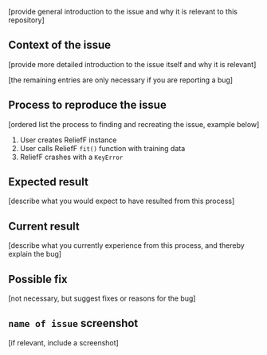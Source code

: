 [provide general introduction to the issue and why it is relevant to this repository]

## Context of the issue

[provide more detailed introduction to the issue itself and why it is relevant]

[the remaining entries are only necessary if you are reporting a bug]

## Process to reproduce the issue

[ordered list the process to finding and recreating the issue, example below]

1. User creates ReliefF instance
2. User calls ReliefF `fit()` function with training data
3. ReliefF crashes with a `KeyError`

## Expected result

[describe what you would expect to have resulted from this process]

## Current result

[describe what you currently experience from this process, and thereby explain the bug]

## Possible fix

[not necessary, but suggest fixes or reasons for the bug]

## `name of issue` screenshot

[if relevant, include a screenshot]
